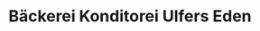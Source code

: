 ---
title: "Bäckerei Konditorei Ulfers Eden"
url: /wangerland/baeckerei-konditorei-ulfers-eden-goldstrasse/
shop: Bäckerei
---